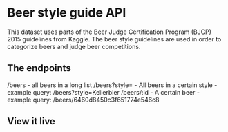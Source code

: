 # Beer style guide API

This dataset uses parts of the Beer Judge Certification Program (BJCP) 2015 guidelines from Kaggle. The beer style guidelines are used in order to categorize beers and judge beer competitions. 

## The endpoints

/beers - all beers in a long list
/beers?style= - All beers in a certain style - example query: /beers?style=Kellerbier
/beers/:id - A certain beer - example query: /beers/6460d8450c3f651774e546c8

## View it live


